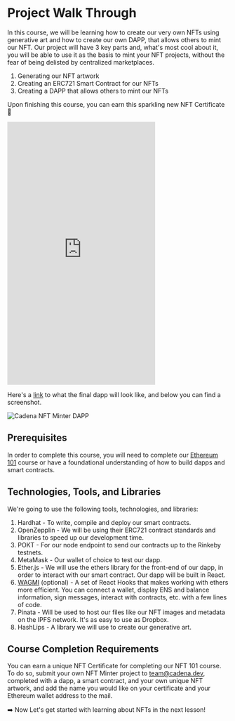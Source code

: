 
# Project Walk Through 

In this course, we will be learning how to create our very own NFTs using generative art and how to create our own DAPP, that allows others to mint our NFT. Our project will have 3 key parts and, what's most cool about it, you will be able to use it as the basis to mint your NFT projects, without the fear of being delisted by centralized marketplaces.

1. Generating our NFT artwork
2. Creating an ERC721 Smart Contract for our NFTs
3. Creating a DAPP that allows others to mint our NFTs

Upon finishing this course, you can earn this sparkling new NFT Certificate 💫

<iframe width="337" height="599" src="https://www.youtube.com/embed/MB1cQCJ2hjk" title="Cadena NFT101 Certificate" frameborder="0" allow="accelerometer; autoplay; clipboard-write; encrypted-media; gyroscope; picture-in-picture" allowfullscreen></iframe>

Here's a [link](https://cadena-minter.vercel.app/) to what the final dapp will look like, and below you can find a screenshot.

![Cadena NFT Minter DAPP](https://cadena.dev/wp-content/uploads/2022/06/cadena-dapp-rz.png)

## Prerequisites 
In order to complete this course, you will need to complete our [Ethereum 101](https://app.cadena.dev/course/ethereum-101/ZHjzLozd3mCsAcgMfeHE) course or have a foundational understanding of how to build dapps and smart contracts. 

## Technologies, Tools, and Libraries

We're going to use the following tools, technologies, and libraries:

1. Hardhat - To write, compile and deploy our smart contracts.
2. OpenZepplin - We will be using their ERC721 contract standards and libraries to speed up our development time.
3. POKT - For our node endpoint to send our contracts up to the Rinkeby testnets.
4. MetaMask - Our wallet of choice to test our dapp.
5. Ether.js - We will use the ethers library for the front-end of our dapp, in order to interact with our smart contract. Our dapp will be built in React.
6. [WAGMI](https://wagmi.sh/) (optional) - A set of React Hooks that makes working with ethers more efficient. You can connect a wallet, display ENS and balance information, sign messages, interact with contracts, etc. with a few lines of code.
7. Pinata - Will be used to host our files like our NFT images and metadata on the IPFS network. It's as easy to use as Dropbox.
8. HashLips - A library we will use to create our generative art.

## Course Completion Requirements

You can earn a unique NFT Certificate for completing our NFT 101 course. To do so, submit your own NFT Minter project to team@cadena.dev, completed with a dapp, a smart contract, and your own unique NFT artwork, and add the name you would like on your certificate and your Ethereum wallet address to the mail.

 ➡️ Now Let's get started with learning about NFTs in the next lesson!
